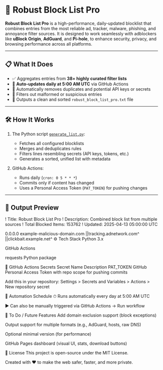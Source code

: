 # 🚫 Robust Block List Pro

**Robust Block List Pro** is a high-performance, daily-updated blocklist that combines entries from the most reliable ad, tracker, malware, phishing, and annoyance filter sources. It is designed to work seamlessly with adblockers like **uBlock Origin**, **AdGuard**, and **Pi-hole**, to enhance security, privacy, and browsing performance across all platforms.

---

## 📋 What It Does

- ✅ Aggregates entries from **38+ highly curated filter lists**
- 🔁 **Auto-updates daily at 5:00 AM UTC** via GitHub Actions
- 🧹 Automatically removes duplicates and potential API keys or secrets
- 🧪 Filters out malformed or suspicious entries
- 🧾 Outputs a clean and sorted `robust_block_list_pro.txt` file

---

## 🛠️ How It Works

1. The Python script [`generate_list.py`](./generate_list.py):
   - Fetches all configured blocklists
   - Merges and deduplicates rules
   - Filters lines resembling secrets (API keys, tokens, etc.)
   - Generates a sorted, unified list with metadata

2. GitHub Actions:
   - Runs daily (`cron: 0 5 * * *`)
   - Commits only if content has changed
   - Uses a Personal Access Token (`PAT_TOKEN`) for pushing changes

---

## 📂 Output Preview


! Title: Robust Block List Pro
! Description: Combined block list from multiple sources
! Total Blocked Items: 153762
! Updated: 2025-04-13 05:00:00 UTC

0.0.0.0 example-malicious-domain.com
||tracking.adnetwork.com^
||clickbait.example.net^
⚙️ Tech Stack
Python 3.x

GitHub Actions

requests Python package

🔐 GitHub Actions Secrets
Secret Name	Description
PAT_TOKEN	GitHub Personal Access Token with repo scope for pushing commits

Add this in your repository:
Settings > Secrets and Variables > Actions > New repository secret

📅 Automation Schedule
⏱ Runs automatically every day at 5:00 AM UTC

▶️ Can also be manually triggered via GitHub Actions → Run workflow

🚀 To Do / Future Features
 Add domain exclusion support (block exceptions)

 Output support for multiple formats (e.g., AdGuard, hosts, raw DNS)

 Optional minimal version (for performance)

 GitHub Pages dashboard (visual UI, stats, download buttons)

📄 License
This project is open-source under the MIT License.

Created with ❤️ to make the web safer, faster, and more private.











